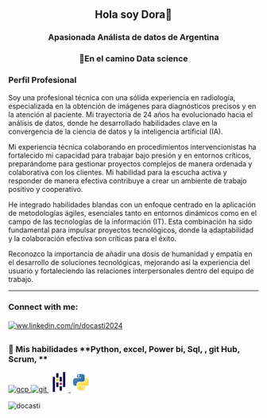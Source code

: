 <h2 align="center">Hola soy Dora👋 </h1>
<h3 align="center">Apasionada Análista de datos de Argentina</h3>
<h3 align="center">🌱En el camino Data science</h3>

###  Perfil Profesional

Soy una profesional técnica con una sólida experiencia en radiología, especializada en la obtención de imágenes para diagnósticos precisos y en la atención al paciente. Mi trayectoria de 24 años ha evolucionado hacia el análisis de datos, donde he desarrollado habilidades clave en la convergencia de la ciencia de datos y la inteligencia artificial (IA).

Mi experiencia técnica colaborando en procedimientos intervencionistas ha fortalecido mi capacidad para trabajar bajo presión y en entornos críticos, preparándome para gestionar proyectos complejos de manera ordenada y colaborativa con los clientes. Mi habilidad para la escucha activa y responder de manera efectiva contribuye a crear un ambiente de trabajo positivo y cooperativo.

He integrado habilidades blandas con un enfoque centrado en la aplicación de metodologías ágiles, esenciales tanto en entornos dinámicos como en el campo de las tecnologías de la información (IT). Esta combinación ha sido fundamental para impulsar proyectos tecnológicos, donde la adaptabilidad y la colaboración efectiva son críticas para el éxito.

Reconozco la importancia de añadir una dosis de humanidad y empatía en el desarrollo de soluciones tecnológicas, mejorando así la experiencia del usuario y fortaleciendo las relaciones interpersonales dentro del equipo de trabajo.

---

<h3 align="left">Connect with me:</h3>    <a href="https://linkedin.com/in/ww.linkedin.com/in/docasti2024" target="blank"><img align="center" src="https://raw.githubusercontent.com/rahuldkjain/github-profile-readme-generator/master/src/images/icons/Social/linked-in-alt.svg" alt="ww.linkedin.com/in/docasti2024" height="30" width="40" /></a>
</p>




## 
<h3 align="left">💬 Mis habilidades **Python, excel, Power bi, Sql, , git Hub, Scrum, **</h3>

<p align="left"> <a href="https://cloud.google.com" target="_blank" rel="noreferrer"> <img src="https://www.vectorlogo.zone/logos/google_cloud/google_cloud-icon.svg" alt="gcp" width="40" height="40"/> </a> <a 
                                                                                                                                                                                                                href="https://git-scm.com/" target="_blank" rel="noreferrer"> <img src="https://www.vectorlogo.zone/logos/git-scm/git-scm-icon.svg" alt="git" width="40" height="40"/> </a> <a href="https://pandas.pydata.org/" 
                                                                                                                                                                                                                                                                                                                                                                                              target="_blank" rel="noreferrer"> <img src="https://raw.githubusercontent.com/devicons/devicon/2ae2a900d2f041da66e950e4d48052658d850630/icons/pandas/pandas-original.svg" alt="pandas" width="40" height="40"/> </a> <a href="https://www.python.org" 
                                                                                                                                                                                                                                                                                                                                                                                                                                                                                                                                                                                                                     target="_blank" rel="noreferrer"> <img src="https://raw.githubusercontent.com/devicons/devicon/master/icons/python/python-original.svg" alt="python" width="40" height="40"/> </a> </p>

<p><img align="center" src="https://github-readme-stats.vercel.app/api/top-langs?username=docasti&show_icons=true&locale=en&layout=compact" alt="docasti" /></p>


